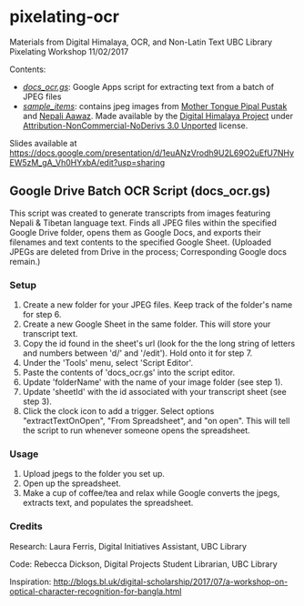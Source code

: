 # pixelating-ocr
Materials from Digital Himalaya, OCR, and Non-Latin Text
UBC Library Pixelating Workshop 11/02/2017

Contents:
- [*docs_ocr.gs*](./docs_ocr.gs): Google Apps script for extracting text from a batch of JPEG files
- [*sample_items*](./sample_items): contains jpeg images from [Mother Tongue Pipal Pustak](http://www.digitalhimalaya.com/collections/journals/mtpp/) and [Nepali Aawaz](http://www.digitalhimalaya.com/collections/journals/nepaliaawaz/). Made available by the [Digital Himalaya Project](http://www.digitalhimalaya.com) under [Attribution-NonCommercial-NoDerivs 3.0 Unported](https://creativecommons.org/licenses/by-nc-nd/3.0/) license.


Slides available at https://docs.google.com/presentation/d/1euANzVrodh9U2L69O2uEfU7NHyEW5zM_gA_Vh0HYxbA/edit?usp=sharing

## Google Drive Batch OCR Script (docs_ocr.gs)

This script was created to generate transcripts from images featuring Nepali & Tibetan language text. Finds all JPEG files within the specified Google Drive folder, opens them as Google Docs, and exports their filenames and text contents to the specified Google Sheet. (Uploaded JPEGs are deleted from Drive in the process; Corresponding Google docs remain.)

### Setup

1. Create a new folder for your JPEG files. Keep track of the folder's name for step 6.
2. Create a new Google Sheet in the same folder. This will store your transcript text.
3. Copy the id found in the sheet's url (look for the the long string of letters and numbers between 'd/' and '/edit'). Hold onto it for step 7.
4. Under the 'Tools' menu, select 'Script Editor'.
5. Paste the contents of 'docs_ocr.gs' into the script editor.
6. Update 'folderName' with the name of your image folder (see step 1).
7. Update 'sheetId' with the id associated with your transcript sheet (see step 3).
8. Click the clock icon to add a trigger. Select options "extractTextOnOpen", "From Spreadsheet", and "on open". This will tell the script to run whenever someone opens the spreadsheet.

### Usage

1. Upload jpegs to the folder you set up.
2. Open up the spreadsheet.
3. Make a cup of coffee/tea and relax while Google converts the jpegs, extracts text, and populates the spreadsheet.

### Credits

Research: Laura Ferris, Digital Initiatives Assistant, UBC Library

Code: Rebecca Dickson, Digital Projects Student Librarian, UBC Library

Inspiration: http://blogs.bl.uk/digital-scholarship/2017/07/a-workshop-on-optical-character-recognition-for-bangla.html
